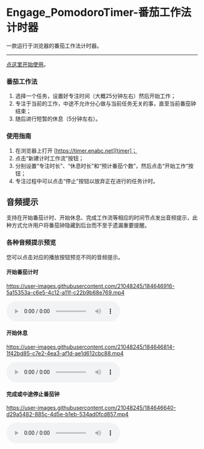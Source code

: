 # Engage_PomodoroTimer-番茄工作法计时器

一款运行于浏览器的番茄工作法计时器。

---

[点这里开始使用][timer]。

### 番茄工作法
1. 选择一个任务，设置好专注时间（大概25分钟左右）然后开始工作；
2. 专注于当前的工作，中途不允许分心做与当前任务无关的事，直至当前番茄钟结束；
3. 随后进行短暂的休息（5分钟左右）。

### 使用指南
1. 在浏览器上打开 [https://timer.enabc.net][timer]；
2. 点击“新建计时工作流”按钮；
3. 分别设置“专注时长”、“休息时长”和“预计番茄个数”，然后点击“开始工作”按钮；
4. 专注过程中可以点击“停止”按钮以放弃正在进行的任务计时。

## 音频提示

支持在开始番茄计时、开始休息、完成工作流等相应的时间节点发出音频提示，此种方式允许用户将番茄钟隐藏到后台而不至于遗漏重要提醒。

### 各种音频提示预览

您可以点击对应的播放按钮预览不同的音频提示。

#### 开始番茄计时


https://user-images.githubusercontent.com/21048245/184646916-5a15353a-c6e5-4c12-a11f-c22b9b68e769.mp4


<audio src="https://raw.githubusercontent.com/cary-rowen/Engage_PomodoroTimer/master/audio/finish.wav" controls></audio>

#### 开始休息


https://user-images.githubusercontent.com/21048245/184646814-1f42bd85-c7e2-4ea3-af1d-ae1d612cbc88.mp4


<audio src="https://raw.githubusercontent.com/cary-rowen/Engage_PomodoroTimer/master/audio/rest.wav" controls></audio>

#### 完成或中途停止番茄钟


https://user-images.githubusercontent.com/21048245/184646640-d29a5482-885c-4d5e-b1eb-534ad0fcd857.mp4


<audio src="https://raw.githubusercontent.com/cary-rowen/Engage_PomodoroTimer/master/audio/finish.wav" controls></audio>



[timer]: https://timer.enabc.net
